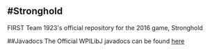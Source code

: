 #Stronghold 
---

FIRST Team 1923's official repository for the 2016 game, Stronghold

##Javadocs
The Official WPILibJ javadocs can be found
[here](https://dl.dropboxusercontent.com/u/103694004/javadoc/index.html) 

